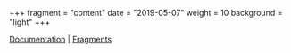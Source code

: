 +++
fragment = "content"
date = "2019-05-07"
weight = 10
background = "light"
+++

[Documentation](/syna/docs) | [Fragments](/syna/fragments)
